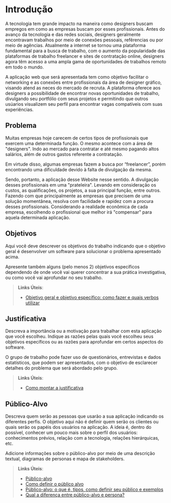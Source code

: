# Introdução

A tecnologia tem grande impacto na maneira como designers buscam empregos em como as empresas buscam por esses profissionais. Antes do avanço da tecnologia e das redes sociais, designers geralmente encontravam trabalhos por meio  de conexões pessoais, refêrencias ou por meio de agências. Atualmente a internet se tornou uma plataforma fundamental para a busca de trabalho, com o aumento da popularidade das plataformas de trabalho freelancer e sites de contratação online, designers agora têm acesso a uma ampla gama de oportunidades de trabalhos remoto em todo o mundo. 

A aplicação web que será apresentada tem como objetivo facilitar o networking e as conexões entre profissionais da área de designer gráfico, visando atend as neces do mercado de recruta. A plataforma oferece aos designers a possibilidade de encontrar novas oportunidades de trabalho, divulgando seu portfólio com seus projetos e permitindo que outros usúarios visualizem seu perfil  para encontrar vagas compatíveis com suas experiências.


## Problema

Muitas empresas hoje carecem de certos tipos de profissionais que exercem uma determinada função. O mesmo acontece com a área de "designers". Indo ao mercado para contratar e até mesmo pagando altos salários, além de outros gastos referente a contratação.

Em virtude disso, algumas empresas fazem a busca por “freelancer”, porém encontrando uma dificuldade devido à falta de divulgação da mesma.

Sendo, portanto, a aplicação desse Website nesse sentido. A divulgação desses profissionais em uma "prateleira". Levando em consideração os custos, as qualificações, os projetos, a sua principal função, entre outros. Fazendo com que principalmente as empresas que precisem de uma solução momentânea, resolva com facilidade e rapidez com a procura desses profissionais. Considerando a realidade econômica de cada empresa, escolhendo o profissional que melhor irá "compensar" para aquela determinada aplicação. 


## Objetivos

Aqui você deve descrever os objetivos do trabalho indicando que o objetivo geral é desenvolver um software para solucionar o problema apresentado acima. 

Apresente também alguns (pelo menos 2) objetivos específicos dependendo de onde você vai querer concentrar a sua prática investigativa, ou como você vai aprofundar no seu trabalho.
 
> **Links Úteis**:
> - [Objetivo geral e objetivo específico: como fazer e quais verbos utilizar](https://blog.mettzer.com/diferenca-entre-objetivo-geral-e-objetivo-especifico/)

## Justificativa

Descreva a importância ou a motivação para trabalhar com esta aplicação que você escolheu. Indique as razões pelas quais você escolheu seus objetivos específicos ou as razões para aprofundar em certos aspectos do software.

O grupo de trabalho pode fazer uso de questionários, entrevistas e dados estatísticos, que podem ser apresentados, com o objetivo de esclarecer detalhes do problema que será abordado pelo grupo.

> **Links Úteis**:
> - [Como montar a justificativa](https://guiadamonografia.com.br/como-montar-justificativa-do-tcc/)

## Público-Alvo

Descreva quem serão as pessoas que usarão a sua aplicação indicando os diferentes perfis. O objetivo aqui não é definir quem serão os clientes ou quais serão os papéis dos usuários na aplicação. A ideia é, dentro do possível, conhecer um pouco mais sobre o perfil dos usuários: conhecimentos prévios, relação com a tecnologia, relações
hierárquicas, etc.

Adicione informações sobre o público-alvo por meio de uma descrição textual, diagramas de personas e mapa de stakeholders.

> **Links Úteis**:
> - [Público-alvo](https://blog.hotmart.com/pt-br/publico-alvo/)
> - [Como definir o público alvo](https://exame.com/pme/5-dicas-essenciais-para-definir-o-publico-alvo-do-seu-negocio/)
> - [Público-alvo: o que é, tipos, como definir seu público e exemplos](https://klickpages.com.br/blog/publico-alvo-o-que-e/)
> - [Qual a diferença entre público-alvo e persona?](https://rockcontent.com/blog/diferenca-publico-alvo-e-persona/)
